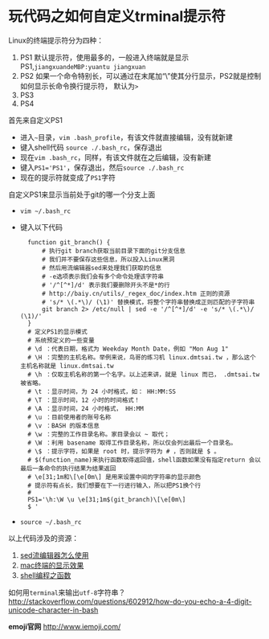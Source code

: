 # 玩代码之如何自定义trminal提示符

Linux的终端提示符分为四种：

1. PS1 默认提示符，使用最多的，一般进入终端就是显示PS1,`jiangxuandeMBP:yuantu jiangxuan`
2. PS2 如果一个命令特别长，可以通过在末尾加“\”使其分行显示，PS2就是控制如何显示长命令换行提示符， 默认为`>`
3. PS3 
4. PS4 

首先来自定义PS1

* 进入`~`目录，`vim .bash_profile`，有该文件就直接编辑，没有就新建
* 键入shell代码 `source ./.bash_rc`，保存退出
* 现在`vim .bash_rc`，同样，有该文件就在之后编辑，没有新建
* 键入`PS1='PS1'`，保存退出，然后`source ./.bash_rc`
* 现在的提示符就变成了`PS1`字符

自定义PS1来显示当前处于git的哪一个分支上面

* `vim ~/.bash_rc`
* 键入以下代码


		function git_branch() {
			# 执行git branch获取当前目录下面的git分支信息
			# 我们并不要保存这些信息，所以投入Linux黑洞
			# 然后用流编辑器sed来处理我们获取的信息
			# -e选项表示我们会有多个命令处理该字符串
			# '/^[^*]/d' 表示我们要删除开头不是*的行
			# http://baiy.cn/utils/_regex_doc/index.htm 正则的资源
			# 's/* \(.*\)/ (\1)' 替换模式，将整个字符串替换成正则匹配的子字符串
			git branch 2> /etc/null | sed -e '/^[^*]/d' -e 's/* \(.*\)/ (\1)/'
		}
		# 定义PS1的显示模式
		# 系统预定义的一些变量
		# \d ：代表日期，格式为 Weekday Month Date，例如 "Mon Aug 1"
		# \H ：完整的主机名称。举例来说，鸟哥的练习机 linux.dmtsai.tw ，那么这个主机名称就是 linux.dmtsai.tw 
		# \h ：仅取主机名称的第一个名字。以上述来讲，就是 linux 而已， .dmtsai.tw 被省略。
		# \t ：显示时间，为 24 小时格式，如： HH:MM:SS
		# \T ：显示时间，12 小时的时间格式！
		# \A ：显示时间，24 小时格式， HH:MM
		# \u ：目前使用者的账号名称
		# \v ：BASH 的版本信息
		# \w ：完整的工作目录名称。家目录会以 ~ 取代；
		# \W ：利用 basename 取得工作目录名称，所以仅会列出最后一个目录名。
		# \$ ：提示字符，如果是 root 时，提示字符为 # ，否则就是 $ 。
		# $(function_name)来执行函数取得返回值，shell函数如果没有指定return 会以最后一条命令的执行结果为结果返回
		# \e[31;1m和\[\e[0m\] 是用来设置中间的字符串的显示颜色
		# 提示符有点长，我们想要在下一行进行输入，所以把PS1换个行
		#
		PS1='\h:\W \u \e[31;1m$(git_branch)\[\e[0m\]
		$ '


* `source ~/.bash_rc`

以上代码涉及的资源：

1. [sed流编辑器怎么使用](#)
2. [mac终端的显示效果](#)
3. [shell编程之函数](#)

如何用`terminal`来输出`utf-8`字符串？
<http://stackoverflow.com/questions/602912/how-do-you-echo-a-4-digit-unicode-character-in-bash>

**emoji官网**
<http://www.iemoji.com/>
